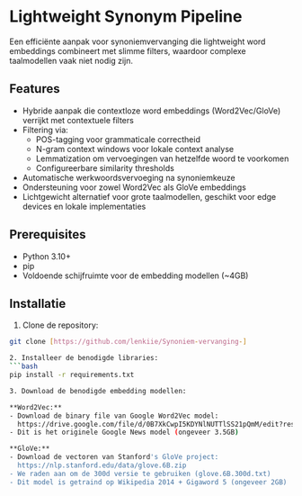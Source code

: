 # Lightweight Synonym Pipeline

Een efficiënte aanpak voor synoniemvervanging die lightweight word embeddings combineert met slimme filters, waardoor complexe taalmodellen vaak niet nodig zijn. 

## Features
- Hybride aanpak die contextloze word embeddings (Word2Vec/GloVe) verrijkt met contextuele filters
- Filtering via:
  - POS-tagging voor grammaticale correctheid
  - N-gram context windows voor lokale context analyse
  - Lemmatization om vervoegingen van hetzelfde woord te voorkomen
  - Configureerbare similarity thresholds
- Automatische werkwoordsvervoeging na synoniemkeuze
- Ondersteuning voor zowel Word2Vec als GloVe embeddings
- Lichtgewicht alternatief voor grote taalmodellen, geschikt voor edge devices en lokale implementaties

## Prerequisites
- Python 3.10+
- pip
- Voldoende schijfruimte voor de embedding modellen (~4GB)

## Installatie

1. Clone de repository:
```bash
git clone [https://github.com/lenkiie/Synoniem-vervanging-]

2. Installeer de benodigde libraries:
```bash
pip install -r requirements.txt

3. Download de benodigde embedding modellen:

**Word2Vec:**
- Download de binary file van Google Word2Vec model:
  https://drive.google.com/file/d/0B7XkCwpI5KDYNlNUTTlSS21pQmM/edit?resourcekey=0-wjGZdNAUop6WykTtMip30g
- Dit is het originele Google News model (ongeveer 3.5GB)

**GloVe:**
- Download de vectoren van Stanford's GloVe project:
  https://nlp.stanford.edu/data/glove.6B.zip
- We raden aan om de 300d versie te gebruiken (glove.6B.300d.txt)
- Dit model is getraind op Wikipedia 2014 + Gigaword 5 (ongeveer 2GB)
 